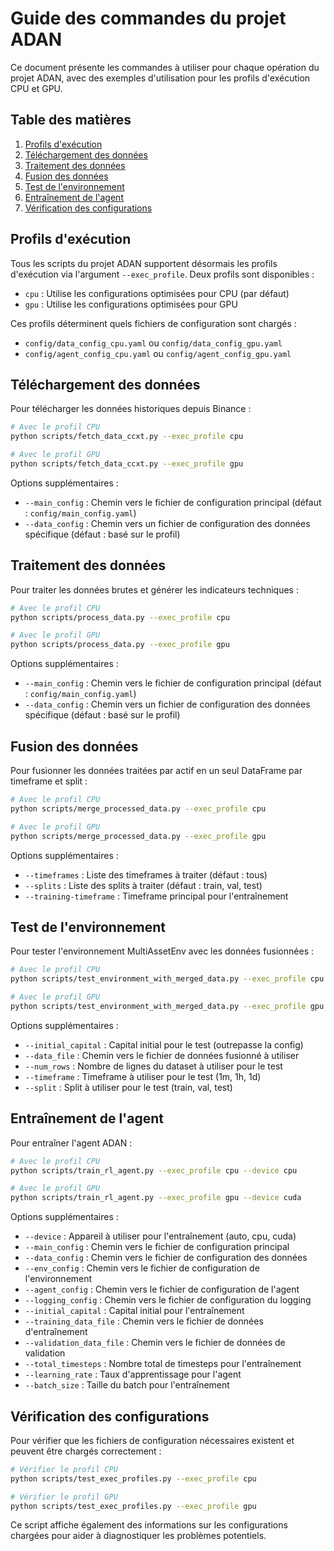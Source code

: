 # Guide des commandes du projet ADAN

Ce document présente les commandes à utiliser pour chaque opération du projet ADAN, avec des exemples d'utilisation pour les profils d'exécution CPU et GPU.

## Table des matières

1. [Profils d'exécution](#profils-dexécution)
2. [Téléchargement des données](#téléchargement-des-données)
3. [Traitement des données](#traitement-des-données)
4. [Fusion des données](#fusion-des-données)
5. [Test de l'environnement](#test-de-lenvironnement)
6. [Entraînement de l'agent](#entraînement-de-lagent)
7. [Vérification des configurations](#vérification-des-configurations)

## Profils d'exécution

Tous les scripts du projet ADAN supportent désormais les profils d'exécution via l'argument `--exec_profile`. Deux profils sont disponibles :

- `cpu` : Utilise les configurations optimisées pour CPU (par défaut)
- `gpu` : Utilise les configurations optimisées pour GPU

Ces profils déterminent quels fichiers de configuration sont chargés :
- `config/data_config_cpu.yaml` ou `config/data_config_gpu.yaml`
- `config/agent_config_cpu.yaml` ou `config/agent_config_gpu.yaml`

## Téléchargement des données

Pour télécharger les données historiques depuis Binance :

```bash
# Avec le profil CPU
python scripts/fetch_data_ccxt.py --exec_profile cpu

# Avec le profil GPU
python scripts/fetch_data_ccxt.py --exec_profile gpu
```

Options supplémentaires :
- `--main_config` : Chemin vers le fichier de configuration principal (défaut : `config/main_config.yaml`)
- `--data_config` : Chemin vers un fichier de configuration des données spécifique (défaut : basé sur le profil)

## Traitement des données

Pour traiter les données brutes et générer les indicateurs techniques :

```bash
# Avec le profil CPU
python scripts/process_data.py --exec_profile cpu

# Avec le profil GPU
python scripts/process_data.py --exec_profile gpu
```

Options supplémentaires :
- `--main_config` : Chemin vers le fichier de configuration principal (défaut : `config/main_config.yaml`)
- `--data_config` : Chemin vers un fichier de configuration des données spécifique (défaut : basé sur le profil)

## Fusion des données

Pour fusionner les données traitées par actif en un seul DataFrame par timeframe et split :

```bash
# Avec le profil CPU
python scripts/merge_processed_data.py --exec_profile cpu

# Avec le profil GPU
python scripts/merge_processed_data.py --exec_profile gpu
```

Options supplémentaires :
- `--timeframes` : Liste des timeframes à traiter (défaut : tous)
- `--splits` : Liste des splits à traiter (défaut : train, val, test)
- `--training-timeframe` : Timeframe principal pour l'entraînement

## Test de l'environnement

Pour tester l'environnement MultiAssetEnv avec les données fusionnées :

```bash
# Avec le profil CPU
python scripts/test_environment_with_merged_data.py --exec_profile cpu

# Avec le profil GPU
python scripts/test_environment_with_merged_data.py --exec_profile gpu
```

Options supplémentaires :
- `--initial_capital` : Capital initial pour le test (outrepasse la config)
- `--data_file` : Chemin vers le fichier de données fusionné à utiliser
- `--num_rows` : Nombre de lignes du dataset à utiliser pour le test
- `--timeframe` : Timeframe à utiliser pour le test (1m, 1h, 1d)
- `--split` : Split à utiliser pour le test (train, val, test)

## Entraînement de l'agent

Pour entraîner l'agent ADAN :

```bash
# Avec le profil CPU
python scripts/train_rl_agent.py --exec_profile cpu --device cpu

# Avec le profil GPU
python scripts/train_rl_agent.py --exec_profile gpu --device cuda
```

Options supplémentaires :
- `--device` : Appareil à utiliser pour l'entraînement (auto, cpu, cuda)
- `--main_config` : Chemin vers le fichier de configuration principal
- `--data_config` : Chemin vers le fichier de configuration des données
- `--env_config` : Chemin vers le fichier de configuration de l'environnement
- `--agent_config` : Chemin vers le fichier de configuration de l'agent
- `--logging_config` : Chemin vers le fichier de configuration du logging
- `--initial_capital` : Capital initial pour l'entraînement
- `--training_data_file` : Chemin vers le fichier de données d'entraînement
- `--validation_data_file` : Chemin vers le fichier de données de validation
- `--total_timesteps` : Nombre total de timesteps pour l'entraînement
- `--learning_rate` : Taux d'apprentissage pour l'agent
- `--batch_size` : Taille du batch pour l'entraînement

## Vérification des configurations

Pour vérifier que les fichiers de configuration nécessaires existent et peuvent être chargés correctement :

```bash
# Vérifier le profil CPU
python scripts/test_exec_profiles.py --exec_profile cpu

# Vérifier le profil GPU
python scripts/test_exec_profiles.py --exec_profile gpu
```

Ce script affiche également des informations sur les configurations chargées pour aider à diagnostiquer les problèmes potentiels.
